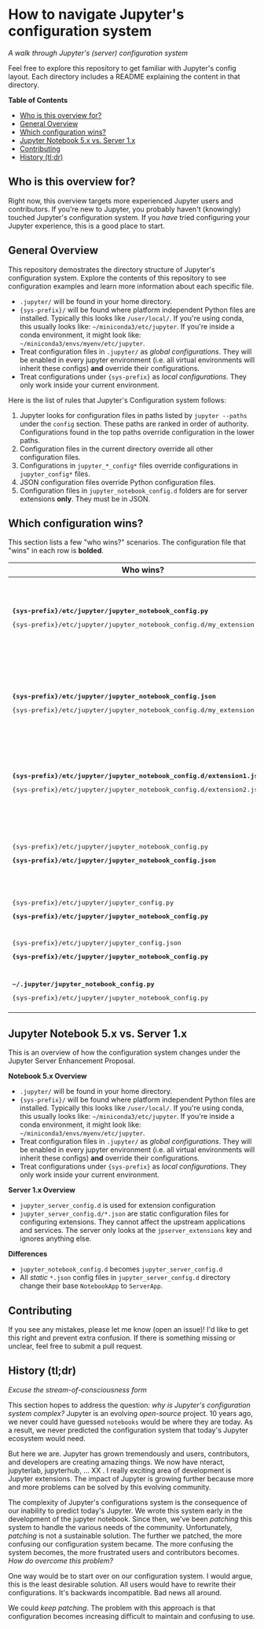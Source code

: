 # How to navigate Jupyter's configuration system 

*A walk through Jupyter's (server) configuration system*

Feel free to explore this repository to get familiar with Jupyter's config layout. Each directory includes a README explaining the content in that directory.

**Table of Contents**

* [Who is this overview for?](#who-is-this-overview-for)
* [General Overview](#configuration-at-a-glance)
* [Which configuration wins?](#which-configuration-wins)
* [Jupyter Notebook 5.x vs. Server 1.x](#jupyter-notebook-5x-vs-server1x)
* [Contributing](#contributing)
* [History (tl;dr)](#history-tldr)

## Who is this overview for?

Right now, this overview targets more experienced Jupyter users and contributors. If you're new to Jupyter, you probably haven't (knowingly) touched Jupyter's configuration system. If you *have* tried configuring your Jupyter experience, this is a good place to start. 

## General Overview

This repository demostrates the directory structure of Jupyter's configuration system. Explore the contents of this repository to see configuration examples and learn more information about each specific file.

* `.jupyter/` will be found in your home directory.
* `{sys-prefix}/` will be found where platform independent Python files are installed. Typically this looks like `/user/local/`. If you're using conda, this usually looks like: `~/miniconda3/etc/jupyter`. If you're inside a conda environment, it might look like: `~/miniconda3/envs/myenv/etc/jupyter`.
* Treat configuration files in `.jupyter/` as *global configurations*. They will be enabled in every jupyter environment (i.e. all virtual environments will inherit these configs) **and** override their configurations.
* Treat configurations under `{sys-prefix}` as *local configurations*. They only work inside your current environment.


Here is the list of rules that Jupyter's Configuration system follows:

1. Jupyter looks for configuration files in paths listed by `jupyter --paths` under the `config` section. These paths are ranked in order of authority. Configurations found in the top paths override configuration in the lower paths.
2. Configuration files in the current directory override all other configuration files.
3. Configurations in `jupyter_*_config*` files override configurations in `jupyter_config*` files.
4. JSON configuration files override Python configuration files.
5. Configuration files in `jupyter_notebook_config.d` folders are for server extensions **only**. They must be in JSON.

## Which configuration wins?

This section lists a few "who wins?" scenarios. The configuration file that "wins" in each row is **bolded**.

|   Who wins?  | Why?|
|----------|----------|
| **<pre>{sys-prefix}/etc/jupyter/jupyter_notebook_config.py</pre>** <pre>{sys-prefix}/etc/jupyter/jupyter_notebook_config.d/my_extension.json</pre> |  The `my_extension.json` file can only touch the `nbserver_extension` attribute. If this attribute is set in both files, the JSON file overrides settings in the Python file (according to Rule 4) *without warning*. |
| **<pre>{sys-prefix}/etc/jupyter/jupyter_notebook_config.json</pre>** <pre>{sys-prefix}/etc/jupyter/jupyter_notebook_config.d/my_extension.json</pre> |  The `my_extension.json` file can only touch the `nbserver_extension` attribute. If this attribute is set in both files, the `jupyter_notebook_config.json` file overrides the `my_extension.json` file *without warning*. |
| **<pre>{sys-prefix}/etc/jupyter/jupyter_notebook_config.d/extension1.json</pre>** <pre>{sys-prefix}/etc/jupyter/jupyter_notebook_config.d/extension2.json</pre> | Config files in `jupyter_notebook_config.d` are read in order (sorted by your filesystem). Settings in earlier files will be overridden by those same settings in later files *without warning*. |
| <pre>{sys-prefix}/etc/jupyter/jupyter_notebook_config.py</pre> **<pre>{sys-prefix}/etc/jupyter/jupyter_notebook_config.json</pre>** | Both files are loaded, but the configuration settings in the JSON file override the settings in the Python (according to Rule 4). If you have conflicting settings, *a warning* appears in the logs. |
| <pre>{sys-prefix}/etc/jupyter/jupyter_config.py</pre> **<pre>{sys-prefix}/etc/jupyter/jupyter_notebook_config.py</pre>** | `jupyter_notebook_config.py` overrides settings in `jupyter_config.py`, following Rule 3. |
| <pre>{sys-prefix}/etc/jupyter/jupyter_config.json</pre> **<pre>{sys-prefix}/etc/jupyter/jupyter_notebook_config.py</pre>** | `jupyter_notebook_config.py` overrides settings in `jupyter_config.json`, following Rule 3.|
| **<pre>~/.jupyter/jupyter_notebook_config.py</pre>** <pre>{sys-prefix}/etc/jupyter/jupyter_notebook_config.py</pre> | Following Rule 1, configuration under `~/.jupyter` overrides `{sys-prefix}`. |

## Jupyter Notebook 5.x vs. Server 1.x

This is an overview of how the configuration system changes under the Jupyter Server Enhancement Proposal.

**Notebook 5.x Overview**

* `.jupyter/` will be found in your home directory.
* `{sys-prefix}/` will be found where platform independent Python files are installed. Typically this looks like `/user/local/`. If you're using conda, this usually looks like: `~/miniconda3/etc/jupyter`. If you're inside a conda environment, it might look like: `~/miniconda3/envs/myenv/etc/jupyter`.
* Treat configuration files in `.jupyter/` as *global configurations*. They will be enabled in every jupyter environment (i.e. all virtual environments will inherit these configs) **and** override their configurations.
* Treat configurations under `{sys-prefix}` as *local configurations*. They only work inside your current environment.

**Server 1.x Overview**

* `jupyter_server_config.d` is used for extension configuration
* `jupyter_server_config.d/*.json` are static configuration files for configuring extensions. They cannot affect the upstream applications and services. The server only looks at the `jpserver_extensions` key and ignores anything else.

**Differences**

* `jupyter_notebook_config.d` becomes `jupyter_server_config.d`
* All *static* `*.json` config files in `jupyter_server_config.d` directory change their base `NotebookApp` to `ServerApp`.  


## Contributing

If you see any mistakes, please let me know (open an issue)! I'd like to get this right and prevent extra confusion. If there is something missing or unclear, feel free to submit a pull request. 

## History (tl;dr)

*Excuse the stream-of-consciousness form*

This section hopes to address the question: *why is Jupyter's configuration system complex?* Jupyter is an evolving *open-source* project. 10 years ago, we never could have guessed `notebooks` would be where they are today. As a result, we never predicted the configuration system that today's Jupyter ecosystem would need. 

But here we are. Jupyter has grown tremendously and users, contributors, and developers are creating amazing things. We now have nteract, jupyterlab, jupyterhub, ... XX . I really exciting area of development is Jupyter extensions. The impact of Jupyter is growing further because more and more problems can be solved by this evolving community. 

The complexity of Jupyter's configurations system is the consequence of our inability to predict today's Jupyter. We wrote this system early in the development of the jupyter notebook. Since then, we've been *patching* this system to handle the various needs of the community. Unfortunately, *patching* is not a sustainable solution. The further we patched, the more confusing our configuration system became. The more confusing the system becomes, the more frustrated users and contributors becomes. *How do overcome this problem?*

One way would be to start over on our configuration system. I would argue, this is the least desirable solution. All users would have to rewrite their configurations. It's backwards incompatible. Bad news all around.

We could *keep patching*. The problem with this approach is that configuration becomes increasing difficult to maintain and confusing to use.

